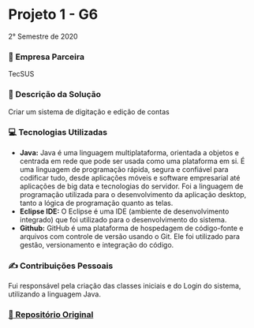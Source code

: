# Projeto 1 - G6
2° Semestre de 2020 <br/>

### :office: Empresa Parceira
TecSUS <br/>

### :dart:	Descrição da Solução
Criar um sistema de digitação e edição de contas <br/>

### :computer:	Tecnologias Utilizadas
- **Java:** Java é uma linguagem multiplataforma, orientada a objetos e centrada em rede que pode ser usada como uma plataforma em si. É uma linguagem de programação rápida, segura e confiável para codificar tudo, desde aplicações móveis e software empresarial até aplicações de big data e tecnologias do servidor. Foi a linguagem de programação utilizada para o desenvolvimento da aplicação desktop, tanto a lógica de programação quanto as telas.
- **Eclipse IDE:** O Eclipse é uma IDE (ambiente de desenvolvimento integrado) que foi utilizado para o desenvolvimento do sistema.
- **Github:** GitHub é uma plataforma de hospedagem de código-fonte e arquivos com controle de versão usando o Git. Ele foi utilizado para gestão, versionamento e integração do código.

### :writing_hand: Contribuições Pessoais
Fui responsável pela criação das classes iniciais e do Login do sistema, utilizando a linguagem Java.

### <a href="https://github.com/rangelandrade/PI-GRUPO-6"> :link: Repositório Original </a>
